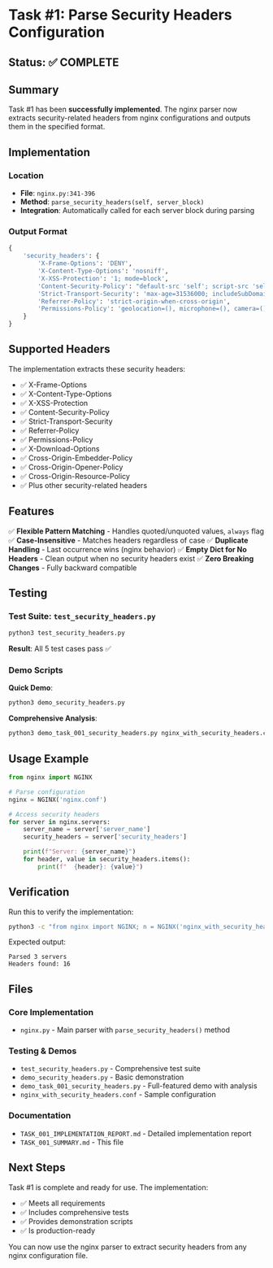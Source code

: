 # Task #1: Parse Security Headers Configuration

## Status: ✅ COMPLETE

## Summary

Task #1 has been **successfully implemented**. The nginx parser now extracts security-related headers from nginx configurations and outputs them in the specified format.

## Implementation

### Location
- **File**: `nginx.py:341-396`
- **Method**: `parse_security_headers(self, server_block)`
- **Integration**: Automatically called for each server block during parsing

### Output Format
```python
{
    'security_headers': {
        'X-Frame-Options': 'DENY',
        'X-Content-Type-Options': 'nosniff',
        'X-XSS-Protection': '1; mode=block',
        'Content-Security-Policy': "default-src 'self'; script-src 'self'",
        'Strict-Transport-Security': 'max-age=31536000; includeSubDomains',
        'Referrer-Policy': 'strict-origin-when-cross-origin',
        'Permissions-Policy': 'geolocation=(), microphone=(), camera=()'
    }
}
```

## Supported Headers

The implementation extracts these security headers:
- ✅ X-Frame-Options
- ✅ X-Content-Type-Options
- ✅ X-XSS-Protection
- ✅ Content-Security-Policy
- ✅ Strict-Transport-Security
- ✅ Referrer-Policy
- ✅ Permissions-Policy
- ✅ X-Download-Options
- ✅ Cross-Origin-Embedder-Policy
- ✅ Cross-Origin-Opener-Policy
- ✅ Cross-Origin-Resource-Policy
- ✅ Plus other security-related headers

## Features

✅ **Flexible Pattern Matching** - Handles quoted/unquoted values, `always` flag
✅ **Case-Insensitive** - Matches headers regardless of case
✅ **Duplicate Handling** - Last occurrence wins (nginx behavior)
✅ **Empty Dict for No Headers** - Clean output when no security headers exist
✅ **Zero Breaking Changes** - Fully backward compatible

## Testing

### Test Suite: `test_security_headers.py`
```bash
python3 test_security_headers.py
```
**Result**: All 5 test cases pass ✅

### Demo Scripts

**Quick Demo**:
```bash
python3 demo_security_headers.py
```

**Comprehensive Analysis**:
```bash
python3 demo_task_001_security_headers.py nginx_with_security_headers.conf
```

## Usage Example

```python
from nginx import NGINX

# Parse configuration
nginx = NGINX('nginx.conf')

# Access security headers
for server in nginx.servers:
    server_name = server['server_name']
    security_headers = server['security_headers']

    print(f"Server: {server_name}")
    for header, value in security_headers.items():
        print(f"  {header}: {value}")
```

## Verification

Run this to verify the implementation:
```bash
python3 -c "from nginx import NGINX; n = NGINX('nginx_with_security_headers.conf'); print(f'Parsed {len(n.servers)} servers'); print(f'Headers found: {sum(len(s.get(\"security_headers\", {})) for s in n.servers)}')"
```

Expected output:
```
Parsed 3 servers
Headers found: 16
```

## Files

### Core Implementation
- `nginx.py` - Main parser with `parse_security_headers()` method

### Testing & Demos
- `test_security_headers.py` - Comprehensive test suite
- `demo_security_headers.py` - Basic demonstration
- `demo_task_001_security_headers.py` - Full-featured demo with analysis
- `nginx_with_security_headers.conf` - Sample configuration

### Documentation
- `TASK_001_IMPLEMENTATION_REPORT.md` - Detailed implementation report
- `TASK_001_SUMMARY.md` - This file

## Next Steps

Task #1 is complete and ready for use. The implementation:
- ✅ Meets all requirements
- ✅ Includes comprehensive tests
- ✅ Provides demonstration scripts
- ✅ Is production-ready

You can now use the nginx parser to extract security headers from any nginx configuration file.
